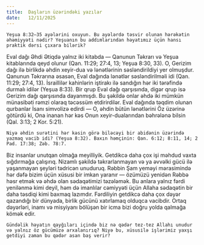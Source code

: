 ```yaml
---
title:  Daşların üzərindəki yazılar
date:   12/11/2025
---
```


`Yeşua 8:32–35 ayələrini oxuyun. Bu ayələrdə təsvir olunan hərəkətin əhəmiyyəti nədir? Yeşuanın bu addımlarından həyatımız üçün hansı praktik dərsi çıxara bilərik?`

Eval dağı Əhdi Ətiqdə yalnız iki kitabda — Qanunun Təkrarı və Yeşua kitablarında qeyd olunur (Qan. 11:29; 27:4, 13; Yeşua 8:30, 33). O, Gerizim dağı ilə birlikdə əhdin xeyir-dua və lənətlərinin səsləndirildiyi yer olmuşdur. Qanunun Təkrarına əsasən, Eval dağında lənətlər səsləndirilməli idi (Qan. 11:29; 27:4, 13). İsraillilər kahinlərin iştirakı ilə sandığın hər iki tərəfində durmalı idilər (Yeşua 8:33). Bir qrup Eval dağı qarşısında, digər qrup isə Gerizim dağı qarşısında dayanmışdı. Bu şəkildə onlar əhdə iki mümkün münasibəti rəmzi olaraq təcəssüm etdirirdilər. Eval dağında təqdim olunan qurbanlar İsanı simvolizə edirdi — O, əhdin bütün lənətlərini Öz üzərinə götürdü ki, Ona inanan hər kəs Onun xeyir-dualarından bəhrələnə bilsin (Qal. 3:13; 2 Kor. 5:21).

`Niyə əhdin surətini hər kəsin görə biləcəyi bir abidənin üzərində yazmaq vacib idi? (Yeşua 8:32). Baxın həmçinin: Qan. 6:12; 8:11, 14; 2 Pad. 17:38; Zəb. 78:7.`

Biz insanlar unutqan olmağa meyilliyik. Getdikcə daha çox işi məhdud vaxta sığdırmağa çalışırıq. Nizamlı şəkildə təkrarlanmayan və ya əvvəlki gücü ilə yaşanmayan şeyləri tədricən unuduruq. Rəbbin Şam yeməyi mərasimində hər dəfə bizim üçün xüsusi bir imkan yaranır — özümüzü yenidən Rəbbə həsr etmək və əhdə olan sədaqətimizi təzələmək. Bu anlara yalnız fərdi yenilənmə kimi deyil, həm də imanlılar cəmiyyəti üçün Allaha sədaqətin bir daha təsdiqi kimi baxmaq lazımdır. Fərdiliyin getdikcə daha çox dəyər qazandığı bir dünyada, birlik gücünü xatırlamaq olduqca vacibdir. Ortaq dəyərləri, inamı və misyiyanı bölüşən bir icma bizi doğru yolda qalmağa kömək edir.

`Gündəlik həyatın qayğıları içində biz nə qədər tez-tez Allahı unudur və yalnız öz gücümüzə arxalanırıq? Niyə bu, xüsusilə işlərimiz yaxşı getdiyi zaman bu qədər asan baş verir?`